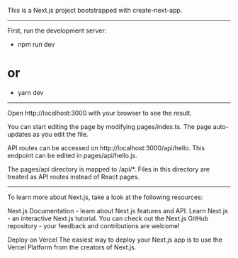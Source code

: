 This is a Next.js project bootstrapped with create-next-app.

---

First, run the development server:

* npm run dev
# or
* yarn dev

---

Open http://localhost:3000 with your browser to see the result.

You can start editing the page by modifying pages/index.ts. The page auto-updates as you edit the file.

API routes can be accessed on http://localhost:3000/api/hello. This endpoint can be edited in pages/api/hello.js.

The pages/api directory is mapped to /api/*. Files in this directory are treated as API routes instead of React pages.

---

To learn more about Next.js, take a look at the following resources:

Next.js Documentation - learn about Next.js features and API.
Learn Next.js - an interactive Next.js tutorial.
You can check out the Next.js GitHub repository - your feedback and contributions are welcome!

Deploy on Vercel
The easiest way to deploy your Next.js app is to use the Vercel Platform from the creators of Next.js.
